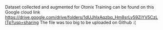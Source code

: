 Dataset collected and augmented for Otonix Training can be found on this Google cloud link https://drive.google.com/drive/folders/1dUJhIxAqzbq_Hm8srLv59ZiYV5CzLlTp?usp=sharing
The file was too big to be uploaded on Github :(
